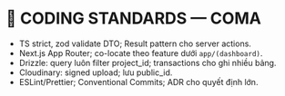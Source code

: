 # 🧰 CODING STANDARDS — COMA

- TS strict, zod validate DTO; Result pattern cho server actions.
- Next.js App Router; co-locate theo feature dưới `app/(dashboard)`.
- Drizzle: query luôn filter project_id; transactions cho ghi nhiều bảng.
- Cloudinary: signed upload; lưu public_id.
- ESLint/Prettier; Conventional Commits; ADR cho quyết định lớn.
